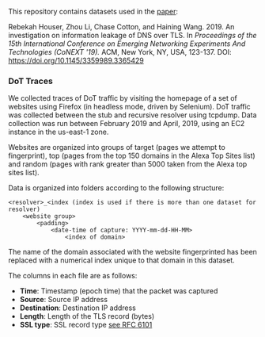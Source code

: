 This repository contains datasets used in the [paper](https://dl.acm.org/citation.cfm?id=3365429):

Rebekah Houser, Zhou Li, Chase Cotton, and Haining Wang. 2019. An investigation on information leakage of DNS over TLS. In *Proceedings of the 15th International Conference on Emerging Networking Experiments And Technologies (CoNEXT '19).* ACM, New York, NY, USA, 123-137. DOI: https://doi.org/10.1145/3359989.3365429



### DoT Traces

We collected traces of DoT traffic by visiting the homepage of a set of websites using Firefox (in headless mode, driven by Selenium). DoT traffic was collected between the stub and recursive resolver using tcpdump. Data collection was run between February 2019 and April, 2019, using an EC2 instance in the us-east-1 zone.

Websites are organized into groups of target (pages we attempt to fingerprint), top (pages from the top 150 domains in the Alexa Top Sites list) and random (pages with rank greater than 5000 taken from the Alexa top sites list).

Data is organized into folders according to the following structure:

	<resolver>_<index (index is used if there is more than one dataset for resolver)
		<website group>
			<padding>
				<date-time of capture: YYYY-mm-dd-HH-MM>
					<index of domain>


The name of the domain associated with the website fingerprinted has been replaced with a numerical index unique to that domain in this dataset.

The columns in each file are as follows:

- **Time**: Timestamp (epoch time) that the packet was captured
- **Source**: Source IP address
- **Destination**: Destination IP address
- **Length**: Length of the TLS record (bytes)
- **SSL type**: SSL record type [see RFC 6101](https://tools.ietf.org/html/rfc6101)
